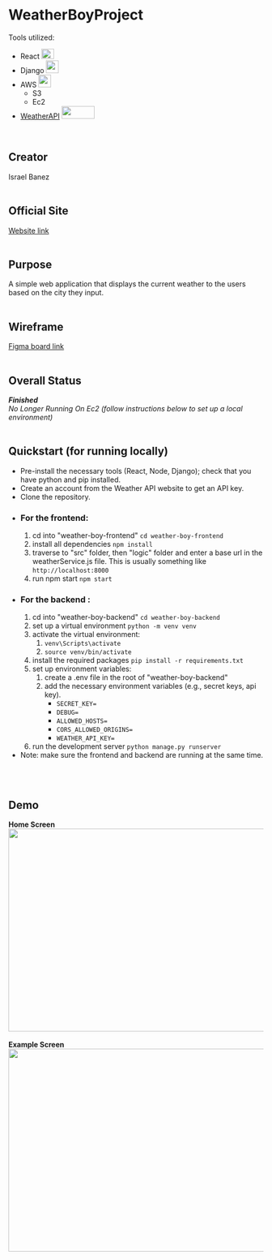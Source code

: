# WeatherBoyProject
Tools utilized: 
- React <img src="https://upload.wikimedia.org/wikipedia/commons/thumb/a/a7/React-icon.svg/1150px-React-icon.svg.png" width="25" height="20" >
- Django <img src="https://www.svgrepo.com/show/353657/django-icon.svg" width="25" height="25" >
- AWS <img src="https://cdn.iconscout.com/icon/free/png-256/free-aws-1869025-1583149.png?f=webp" width="25" height="25" >
    - S3
    - Ec2
- [WeatherAPI](https://www.weatherapi.com/docs/) <img src="https://miro.medium.com/v2/resize:fit:572/1*feb9suI4uOoADlpHZ9upnQ.png" width="65" height="25" >
</br>

## Creator
Israel Banez
</br>
</br>

## Official Site
[Website link](http://weather-boy.s3-website-us-west-1.amazonaws.com/)
</br>
</br>

## Purpose
A simple web application that displays the current weather to the users based on the city they input.
</br>
</br>

## Wireframe
[Figma board link](https://www.figma.com/design/lmGGlEE58VU6ecZbO5TSdB/WeatherBoy?node-id=5-28&t=BGJK75J4LwBuUzLK-1)
</br>
</br>

## Overall Status
_**Finished**_ </br>
_No Longer Running On Ec2 (follow instructions below to set up a local environment)_
</br>
</br>

## Quickstart (for running locally)
- Pre-install the necessary tools (React, Node, Django); check that you have python and pip installed.
- Create an account from the Weather API website to get an API key.
- Clone the repository.
- ### For the frontend:
    1. cd into "weather-boy-frontend" ``` cd weather-boy-frontend ```
    2. install all dependencies ``` npm install ```
    3. traverse to "src" folder, then "logic" folder and enter a base url in the weatherService.js file. This is usually something like ```http://localhost:8000```
    4. run npm start ``` npm start ```
- ### For the backend :
    1. cd into "weather-boy-backend" ```cd weather-boy-backend ```
    2. set up a virtual environment ``` python -m venv venv ```
    3. activate the virtual environment:
        1. ``` venv\Scripts\activate  ```
        2. ```source venv/bin/activate ```
    4. install the required packages ```pip install -r requirements.txt```
    5. set up environment variables:
        1. create a .env file in the root of "weather-boy-backend"
        2. add the necessary environment variables (e.g., secret keys, api key).
            - ```SECRET_KEY=```
            - ```DEBUG= ```
            - ```ALLOWED_HOSTS=```
            - ```CORS_ALLOWED_ORIGINS=```
            - ```WEATHER_API_KEY=```
    5. run the development server ```python manage.py runserver```
- Note: make sure the frontend and backend are running at the same time. 
</br>
</br>

## Demo
**Home Screen**</br>
<img src="https://github.com/user-attachments/assets/ae412fbd-5476-4101-996b-532b83a666f9" width="800" height="400"> </br>
</br>
**Example Screen**</br>
<img src="https://github.com/user-attachments/assets/692eecc2-34e8-4d5e-b08c-0832e1c5e6ae" width="800" height="400"> </br>
</br>



